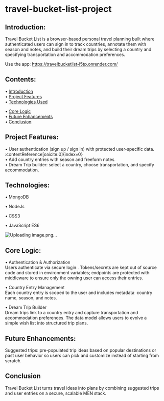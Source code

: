 # travel-bucket-list-project

## Introduction:
Travel Bucket List is a browser-based personal travel planning built where authenticated users can sign in to track countries, annotate them with season and notes, and build their dream trips by selecting a country and specifying transportation and accommodation preferences.


Use the app: https://travelbucketlist-l5tp.onrender.com/


## Contents:

• [Introduction](#introduction)   
• [Project Features](#project-features)  
• [Technologies Used](#technologies-used) 

• [Core Logic](#core-logic)  
• [Future Enhancements](#future-enhancements)  
• [Conclusion](#Conclusion) 


## Project Features:
• User authentication (sign up / sign in) with protected user-specific data. :contentReference[oaicite:0]{index=0}  
• Add country entries with season and freeform notes.  
• Dream Trip builder: select a country, choose transportation, and specify accommodation.   


## Technologies:
• MongoDB 

• NodeJs

• CSS3

• JavaScript ES6

![Uploading image.png…]()

## Core Logic:
• Authentication & Authorization  
Users authenticate via secure login . Tokens/secrets are kept out of source code and stored in environment variables; endpoints are protected with middleware to ensure only the owning user can access their entries.  

• Country Entry Management  
Each country entry is scoped to the user and includes metadata: country name, season, and notes. 

• Dream Trip Builder  
Dream trips link to a country entry and capture transportation and accommodation preferences. The data model allows users to evolve a simple wish list into structured trip plans.


## Future Enhancements:
 Suggested trips: pre-populated trip ideas based on popular destinations or past user behavior so users can pick and customize instead of starting from scratch.

## Conclusion
Travel Bucket List turns travel ideas into plans by combining suggested trips and user entries on a secure, scalable MEN stack.

